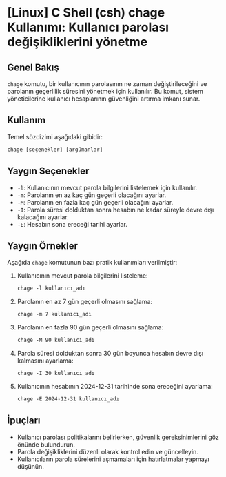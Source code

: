 # [Linux] C Shell (csh) chage Kullanımı: Kullanıcı parolası değişikliklerini yönetme

## Genel Bakış
`chage` komutu, bir kullanıcının parolasının ne zaman değiştirileceğini ve parolanın geçerlilik süresini yönetmek için kullanılır. Bu komut, sistem yöneticilerine kullanıcı hesaplarının güvenliğini artırma imkanı sunar.

## Kullanım
Temel sözdizimi aşağıdaki gibidir:
```csh
chage [seçenekler] [argümanlar]
```

## Yaygın Seçenekler
- `-l`: Kullanıcının mevcut parola bilgilerini listelemek için kullanılır.
- `-m`: Parolanın en az kaç gün geçerli olacağını ayarlar.
- `-M`: Parolanın en fazla kaç gün geçerli olacağını ayarlar.
- `-I`: Parola süresi dolduktan sonra hesabın ne kadar süreyle devre dışı kalacağını ayarlar.
- `-E`: Hesabın sona ereceği tarihi ayarlar.

## Yaygın Örnekler
Aşağıda `chage` komutunun bazı pratik kullanımları verilmiştir:

1. Kullanıcının mevcut parola bilgilerini listeleme:
   ```csh
   chage -l kullanıcı_adı
   ```

2. Parolanın en az 7 gün geçerli olmasını sağlama:
   ```csh
   chage -m 7 kullanıcı_adı
   ```

3. Parolanın en fazla 90 gün geçerli olmasını sağlama:
   ```csh
   chage -M 90 kullanıcı_adı
   ```

4. Parola süresi dolduktan sonra 30 gün boyunca hesabın devre dışı kalmasını ayarlama:
   ```csh
   chage -I 30 kullanıcı_adı
   ```

5. Kullanıcının hesabının 2024-12-31 tarihinde sona ereceğini ayarlama:
   ```csh
   chage -E 2024-12-31 kullanıcı_adı
   ```

## İpuçları
- Kullanıcı parolası politikalarını belirlerken, güvenlik gereksinimlerini göz önünde bulundurun.
- Parola değişikliklerini düzenli olarak kontrol edin ve güncelleyin.
- Kullanıcıların parola sürelerini aşmamaları için hatırlatmalar yapmayı düşünün.